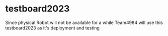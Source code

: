 # testboard2023
Since physical Robot will not be available for a while Team4984 will use
  this testboard2023 as it's deployment and testing
